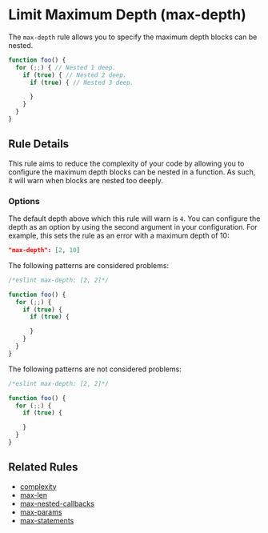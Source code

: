 # Limit Maximum Depth (max-depth)

The `max-depth` rule allows you to specify the maximum depth blocks can be nested.

```js
function foo() {
  for (;;) { // Nested 1 deep.
    if (true) { // Nested 2 deep.
      if (true) { // Nested 3 deep.

      }
    }
  }
}
```

## Rule Details

This rule aims to reduce the complexity of your code by allowing you to configure the maximum depth blocks can be nested in a function. As such, it will warn when blocks are nested too deeply.

### Options

The default depth above which this rule will warn is `4`.  You can configure the depth as an option by using the second argument in your configuration. For example, this sets the rule as an error with a maximum depth of 10:

```json
"max-depth": [2, 10]
```

The following patterns are considered problems:

```js
/*eslint max-depth: [2, 2]*/

function foo() {
  for (;;) {
    if (true) {
      if (true) {

      }
    }
  }
}
```

The following patterns are not considered problems:

```js
/*eslint max-depth: [2, 2]*/

function foo() {
  for (;;) {
    if (true) {

    }
  }
}
```


## Related Rules

* [complexity](complexity.md)
* [max-len](max-len.md)
* [max-nested-callbacks](max-nested-callbacks.md)
* [max-params](max-params.md)
* [max-statements](max-statements.md)
